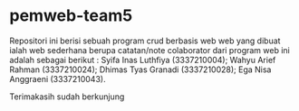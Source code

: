 # pemweb-team5
Repositori ini berisi sebuah program crud berbasis web
web yang dibuat ialah web sederhana berupa catatan/note
colaborator dari program web ini adalah sebagai berikut :
Syifa Inas Luthfiya (3337210004);
Wahyu Arief Rahman (3337210024);
Dhimas Tyas Granadi (3337210028);
Ega Nisa Anggraeni (3337210043).

Terimakasih sudah berkunjung
